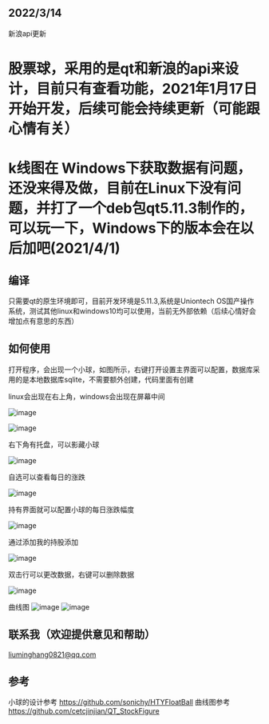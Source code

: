 ## 2022/3/14
新浪api更新


# 股票球，采用的是qt和新浪的api来设计，目前只有查看功能，2021年1月17日开始开发，后续可能会持续更新（可能跟心情有关）

# k线图在 Windows下获取数据有问题，还没来得及做，目前在Linux下没有问题，并打了一个deb包qt5.11.3制作的，可以玩一下，Windows下的版本会在以后加吧(2021/4/1)

## 编译
只需要qt的原生环境即可，目前开发环境是5.11.3,系统是Uniontech OS国产操作系统，测试其他linux和windows10均可以使用，当前无外部依赖（后续心情好会增加点有意思的东西）
## 如何使用
打开程序，会出现一个小球，如图所示，右键打开设置主界面可以配置，数据库采用的是本地数据库sqlite，不需要额外创建，代码里面有创建

linux会出现在右上角，windows会出现在屏幕中间

![image](./img/1.png)

![image](./img/4.png)



右下角有托盘，可以影藏小球



![image](./img/3.png)



自选可以查看每日的涨跌

![image](./img/2.png)



持有界面就可以配置小球的每日涨跌幅度

![image](./img/7.png)



通过添加我的持股添加

![image](./img/5.png)



双击行可以更改数据，右键可以删除数据

![image](./img/6.png)

曲线图
![image](./img/8.png)
![image](./img/9.png)
## 联系我（欢迎提供意见和帮助）

liuminghang0821@qq.com

## 参考
小球的设计参考
https://github.com/sonichy/HTYFloatBall
曲线图参考
https://github.com/cetcjinjian/QT_StockFigure
